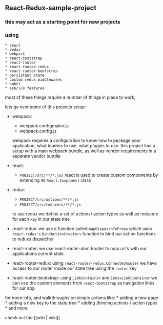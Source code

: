 ## React-Redux-sample-project

### this may act as a starting point for new projects 
### using 
	* react
	* redux 
	* webpack
	* react-bootstrap
	* react-router
	* react-router-redux
	* react-router-bootstrap
	* persistant state 
	* custom redux middlewares
	* babel
	* es6/7/8 features

most of these things require a number of things in place to work, 

lets go over some of this projects setup:

* webpack:
	- webpack.configmaker.js
	- webpack.config.js

	webpack requires a configuration to 
	know how to package your application, 
	what loaders to use, what plugins to
	use. this project has a setup
	with a main webpack bundle, as well
	as vendor requirements in a seperate 
	vendor bundle

* react:
	- `PROJECT/src/**/*.jsx`
	react is used to create custom components 
	by extending its `React.Component` class

* redux: 
	- `PROJECT/src/actions/**/*.js`
	- `PROJECT/src/reducers/**/*.js`

	to use redux we define a set of actions/ action types
	as well as reducers for each `key` in our state tree

* react-redux: 
	we use a function called `mapDispatchToProps` which
	uses `react-redux's` `bindActionCreators` function 
	to bind our action functions to reduxs dispatcher

* react-router: 
	we use react-router-dom.Router to map url's with
	our applications current state

* react-router-redux:
	using `react-router-redux.ConnectedRouter` we have access
	to our router inside our state tree using the `router` key

* react-router-bootstrap:
	using `LinkContainer` and `IndexLinkContainer` we can use
	the custom elements from `react-bootstrap` as navigation links 
	for our app

for more info, and walkthroughs on simple actions like:
	* adding a new page
	* adding a new key to the state tree
	* adding /binding actions / action types
	* and more

check out the [[wiki | wiki]]
